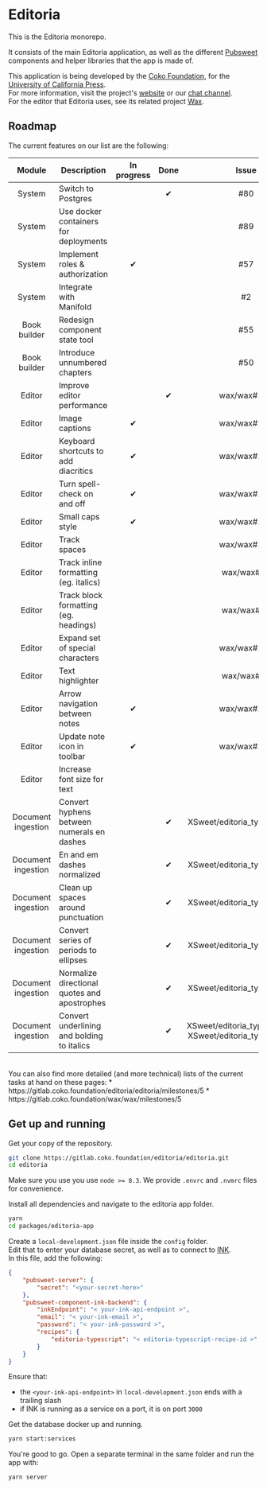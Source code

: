 # Editoria  

This is the Editoria monorepo.  

It consists of the main Editoria application, as well as the different [Pubsweet](https://gitlab.coko.foundation/pubsweet) components and helper libraries that the app is made of.  

This application is being developed by the [Coko Foundation](https://coko.foundation/), for the [University of California Press](http://www.ucpress.edu/).  
For more information, visit the project's [website](https://editoria.pub/) or our [chat channel](https://mattermost.coko.foundation/coko/channels/editoria).  
For the editor that Editoria uses, see its related project [Wax](https://gitlab.coko.foundation/wax/wax).  

## Roadmap
The current features on our list are the following:

|Module             |Description                                    |In progress    |Done     |Issue|
|:---:              |---                                            |:---:          |:---:    |:---:|
|System             |Switch to Postgres                             |               |&#x2714; |#80|
|System             |Use docker containers for deployments          |               |         |#89|
|System             |Implement roles & authorization                |&#x2714;       |         |#57|
|System             |Integrate with Manifold                        |               |         |#2|
|Book builder       |Redesign component state tool                  |               |         |#55|
|Book builder       |Introduce unnumbered chapters                  |               |         |#50|
|Editor             |Improve editor performance                     |               |&#x2714; |wax/wax#120|
|Editor             |Image captions                                 |&#x2714;       |         |wax/wax#127|
|Editor             |Keyboard shortcuts to add diacritics           |&#x2714;       |         |wax/wax#129|
|Editor             |Turn spell-check on and off                    |&#x2714;       |         |wax/wax#124|
|Editor             |Small caps style                               |&#x2714;       |         |wax/wax#125|
|Editor             |Track spaces                                   |               |         |wax/wax#119|
|Editor             |Track inline formatting (eg. italics)          |               |         |wax/wax#40|
|Editor             |Track block formatting (eg. headings)          |               |         |wax/wax#40|
|Editor             |Expand set of special characters               |               |         |wax/wax#128|
|Editor             |Text highlighter                               |               |         |wax/wax#18|
|Editor             |Arrow navigation between notes                 |&#x2714;       |         |wax/wax#133|
|Editor             |Update note icon in toolbar                    |&#x2714;       |         |wax/wax#126|
|Editor             |Increase font size for text                    |               |         |
|Document ingestion |Convert hyphens between numerals en dashes     |               |&#x2714; |XSweet/editoria_typescript#21
|Document ingestion |En and em dashes normalized                    |               |&#x2714; |XSweet/editoria_typescript#21
|Document ingestion |Clean up spaces around punctuation             |               |&#x2714; |XSweet/editoria_typescript#21
|Document ingestion |Convert series of periods to ellipses          |               |&#x2714; |XSweet/editoria_typescript#21
|Document ingestion |Normalize directional quotes and apostrophes   |               |&#x2714; |XSweet/editoria_typescript#21
|Document ingestion |Convert underlining and bolding to italics     |               |&#x2714; |XSweet/editoria_typescript#29, XSweet/editoria_typescript#21

<br/>
You can also find more detailed (and more technical) lists of the current tasks at hand on these pages:
* https://gitlab.coko.foundation/editoria/editoria/milestones/5
* https://gitlab.coko.foundation/wax/wax/milestones/5

## Get up and running  

Get your copy of the repository.  
```sh
git clone https://gitlab.coko.foundation/editoria/editoria.git
cd editoria
```

Make sure you use you use `node >= 8.3`. We provide `.envrc` and `.nvmrc` files for convenience.  

Install all dependencies and navigate to the editoria app folder.  
```sh
yarn
cd packages/editoria-app
```

Create a `local-development.json` file inside the `config` folder.  
Edit that to enter your database secret, as well as to connect to [INK](https://gitlab.coko.foundation/INK/ink-api).  
In this file, add the following:  
```json
{
    "pubsweet-server": {
        "secret": "<your-secret-here>"
    },
    "pubsweet-component-ink-backend": {
        "inkEndpoint": "< your-ink-api-endpoint >",
        "email": "< your-ink-email >",
        "password": "< your-ink-password >",
        "recipes": {
            "editoria-typescript": "< editoria-typescript-recipe-id >"
        }
    }
}
```
Ensure that:
* the `<your-ink-api-endpoint>` in `local-development.json` ends with a trailing slash
* if INK is running as a service on a port, it is on port `3000`

Get the database docker up and running.  
```sh
yarn start:services
```

You're good to go. Open a separate terminal in the same folder and run the app with:  
```sh
yarn server
```
